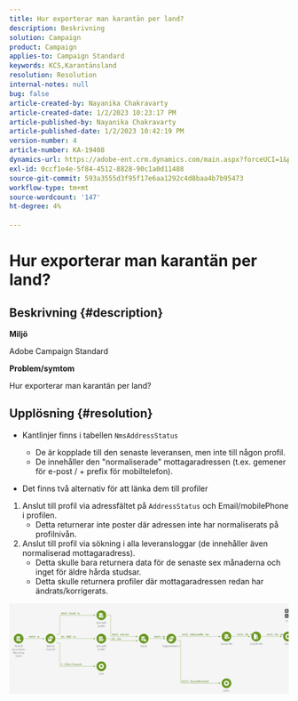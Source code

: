 ```yaml
---
title: Hur exporterar man karantän per land?
description: Beskrivning
solution: Campaign
product: Campaign
applies-to: Campaign Standard
keywords: KCS,Karantänsland
resolution: Resolution
internal-notes: null
bug: false
article-created-by: Nayanika Chakravarty
article-created-date: 1/2/2023 10:23:17 PM
article-published-by: Nayanika Chakravarty
article-published-date: 1/2/2023 10:42:19 PM
version-number: 4
article-number: KA-19408
dynamics-url: https://adobe-ent.crm.dynamics.com/main.aspx?forceUCI=1&pagetype=entityrecord&etn=knowledgearticle&id=94c3250c-ec8a-ed11-81ac-6045bd006c82
exl-id: 0ccf1e4e-5f84-4512-8828-90c1a0d11488
source-git-commit: 593a3555d3f95f17e6aa1292c4d8baa4b7b95473
workflow-type: tm+mt
source-wordcount: '147'
ht-degree: 4%

---
```


# Hur exporterar man karantän per land?

## Beskrivning {#description}


<b>Miljö</b>

Adobe Campaign Standard

<b>Problem/symtom</b>

Hur exporterar man karantän per land?


## Upplösning {#resolution}


- Kantlinjer finns i tabellen `NmsAddressStatus`
   - De är kopplade till den senaste leveransen, men inte till någon profil.
   - De innehåller den &quot;normaliserade&quot; mottagaradressen (t.ex. gemener för e-post / + prefix för mobiltelefon).


- Det finns två alternativ för att länka dem till profiler


1. Anslut till profil via adressfältet på `AddressStatus` och Email/mobilePhone i profilen.
   - Detta returnerar inte poster där adressen inte har normaliserats på profilnivån.
2. Anslut till profil via sökning i alla leveransloggar (de innehåller även normaliserad mottagaradress).
   - Detta skulle bara returnera data för de senaste sex månaderna och inget för äldre hårda studsar.
   - Detta skulle returnera profiler där mottagaradressen redan har ändrats/korrigerats.


![](assets/9aa27d94-2bce-ec11-a7b5-0022480a8e40.png)
